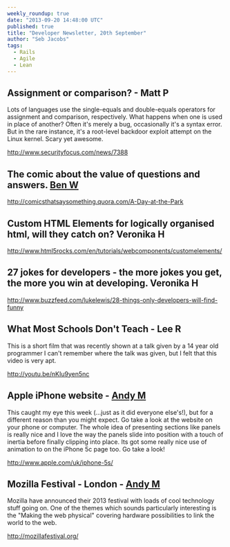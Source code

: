 ```yaml
---
weekly_roundup: true
date: "2013-09-20 14:48:00 UTC"
published: true
title: "Developer Newsletter, 20th September"
author: "Seb Jacobs"
tags:
  - Rails
  - Agile
  - Lean
---
```


## Assignment or comparison?  - Matt P
Lots of languages use the single-equals and double-equals operators for assignment and comparison, respectively. What happens when one is used in place of another? Often it's merely a bug, occasionally it's a syntax error.  But in the rare instance, it's a root-level backdoor exploit attempt on the Linux kernel. Scary yet awesome.

http://www.securityfocus.com/news/7388


## The comic about the value of questions and answers. [Ben W](/people/ben-wong)

http://comicsthatsaysomething.quora.com/A-Day-at-the-Park


## Custom HTML Elements for logically organised html, will they catch on? Veronika H

http://www.html5rocks.com/en/tutorials/webcomponents/customelements/


## 27 jokes for developers - the more jokes you get, the more you win at developing. Veronika H

http://www.buzzfeed.com/lukelewis/28-things-only-developers-will-find-funny


## What Most Schools Don't Teach - Lee R
This is a short film that was recently shown at a talk given by a 14 year old programmer I can't remember where the talk was given, but I felt that this video is very apt.

http://youtu.be/nKIu9yen5nc


## Apple iPhone website - [Andy M](/people/andrew-mitchell)
This caught my eye this week (…just as it did everyone else's!), but for a different reason than you might expect. Go take a look at the website on your phone or computer. The whole idea of presenting sections like panels is really nice and I love the way the panels slide into position with a touch of inertia before finally clipping into place. Its got some really nice use of animation to on the iPhone 5c page too. Go take a look!

http://www.apple.com/uk/iphone-5s/


## Mozilla Festival - London - [Andy M](/people/andrew-mitchell)
Mozilla have announced their 2013 festival with loads of cool technology stuff going on. One of the themes which sounds particularly interesting is the "Making the web physical" covering hardware possibilities to link the world to the web.

http://mozillafestival.org/
